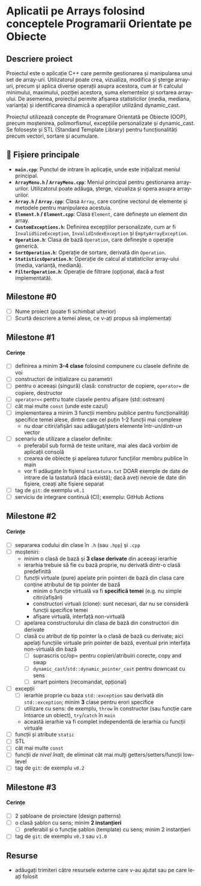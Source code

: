 # Aplicatii pe Arrays folosind conceptele Programarii Orientate pe Obiecte

## Descriere proiect

Proiectul este o aplicație C++ care permite gestionarea și manipularea unui set de array-uri. Utilizatorul poate crea, vizualiza, modifica și șterge array-uri, precum și aplica diverse operații asupra acestora, cum ar fi calculul minimului, maximului, poziției acestora, suma elementelor și sortarea array-ului. De asemenea, proiectul permite afișarea statisticilor (media, mediana, varianța) și identificarea dinamică a operațiilor utilizând dynamic_cast.

Proiectul utilizează concepte de Programare Orientată pe Obiecte (OOP), precum moștenirea, polimorfismul, excepțiile personalizate și dynamic_cast. Se folosește și STL (Standard Template Library) pentru funcționalități precum vectori, sortare și acumulare.

## 📂 Fișiere principale

- **`main.cpp`**: Punctul de intrare în aplicație, unde este inițializat meniul principal.
- **`ArrayMenu.h` / `ArrayMenu.cpp`**: Meniul principal pentru gestionarea array-urilor. Utilizatorul poate adăuga, șterge, vizualiza și opera asupra array-urilor.
- **`Array.h` / `Array.cpp`**: Clasa `Array`, care conține vectorul de elemente și metodele pentru manipularea acestuia.
- **`Element.h` / `Element.cpp`**: Clasa `Element`, care definește un element din array.
- **`CustomExceptions.h`**: Definirea excepțiilor personalizate, cum ar fi `InvalidSizeException`, `InvalidIndexException` și `EmptyArrayException`.
- **`Operation.h`**: Clasa de bază `Operation`, care definește o operație generică.
- **`SortOperation.h`**: Operație de sortare, derivată din `Operation`.
- **`StatisticsOperation.h`**: Operație de calcul al statisticilor array-ului (media, varianță, mediană).
- **`FilterOperation.h`**: Operație de filtrare (opțional, dacă a fost implementată).




## Milestone #0

- [ ] Nume proiect (poate fi schimbat ulterior)
- [ ] Scurtă descriere a temei alese, ce v-ați propus să implementați

## Milestone #1

#### Cerințe
- [ ] definirea a minim **3-4 clase** folosind compunere cu clasele definite de voi
- [ ] constructori de inițializare cu parametri
- [ ] pentru o aceeași (singură) clasă: constructor de copiere, `operator=` de copiere, destructor
- [ ] `operator<<` pentru toate clasele pentru afișare (std::ostream)
- [ ] cât mai multe `const` (unde este cazul)
- [ ] implementarea a minim 3 funcții membru publice pentru funcționalități specifice temei alese, dintre care cel puțin 1-2 funcții mai complexe
  - nu doar citiri/afișări sau adăugat/șters elemente într-un/dintr-un vector
- [ ] scenariu de utilizare a claselor definite:
  - preferabil sub formă de teste unitare, mai ales dacă vorbim de aplicații consolă 
  - crearea de obiecte și apelarea tuturor funcțiilor membru publice în main
  - vor fi adăugate în fișierul `tastatura.txt` DOAR exemple de date de intrare de la tastatură (dacă există); dacă aveți nevoie de date din fișiere, creați alte fișiere separat
- [ ] tag de `git`: de exemplu `v0.1`
- [ ] serviciu de integrare continuă (CI); exemplu: GitHub Actions

## Milestone #2

#### Cerințe
- [ ] separarea codului din clase în `.h` (sau `.hpp`) și `.cpp`
- [ ] moșteniri:
  - minim o clasă de bază și **3 clase derivate** din aceeași ierarhie
  - ierarhia trebuie să fie cu bază proprie, nu derivată dintr-o clasă predefinită
  - [ ] funcții virtuale (pure) apelate prin pointeri de bază din clasa care conține atributul de tip pointer de bază
    - minim o funcție virtuală va fi **specifică temei** (e.g. nu simple citiri/afișări)
    - constructori virtuali (clone): sunt necesari, dar nu se consideră funcții specifice temei
    - afișare virtuală, interfață non-virtuală
  - [ ] apelarea constructorului din clasa de bază din constructori din derivate
  - [ ] clasă cu atribut de tip pointer la o clasă de bază cu derivate; aici apelați funcțiile virtuale prin pointer de bază, eventual prin interfața non-virtuală din bază
    - [ ] suprascris cc/op= pentru copieri/atribuiri corecte, copy and swap
    - [ ] `dynamic_cast`/`std::dynamic_pointer_cast` pentru downcast cu sens
    - [ ] smart pointers (recomandat, opțional)
- [ ] excepții
  - [ ] ierarhie proprie cu baza `std::exception` sau derivată din `std::exception`; minim **3** clase pentru erori specifice
  - [ ] utilizare cu sens: de exemplu, `throw` în constructor (sau funcție care întoarce un obiect), `try`/`catch` în `main`
  - această ierarhie va fi complet independentă de ierarhia cu funcții virtuale
- [ ] funcții și atribute `static`
- [ ] STL
- [ ] cât mai multe `const`
- [ ] funcții *de nivel înalt*, de eliminat cât mai mulți getters/setters/funcții low-level
- [ ] tag de `git`: de exemplu `v0.2`

## Milestone #3

#### Cerințe
- [ ] 2 șabloane de proiectare (design patterns)
- [ ] o clasă șablon cu sens; minim **2 instanțieri**
  - [ ] preferabil și o funcție șablon (template) cu sens; minim 2 instanțieri
- [ ] tag de `git`: de exemplu `v0.3` sau `v1.0`

## Resurse
- adăugați trimiteri către resursele externe care v-au ajutat sau pe care le-ați folosit
